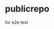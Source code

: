 # publicrepo
for e2e test















































































































































































































































































































































































































































































































































































































































































































































































































































































































































































































































































































































































































































































































































































































































































































































































































































































































































































































































































































































































































































































































































































































































































































































































































































































































































































































































